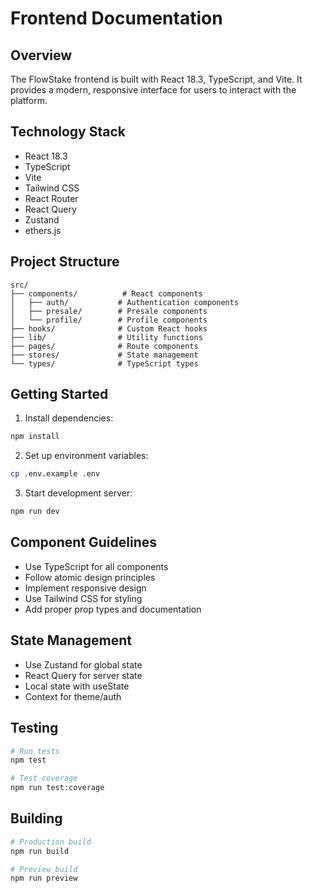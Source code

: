 # Frontend Documentation

## Overview

The FlowStake frontend is built with React 18.3, TypeScript, and Vite. It provides a modern, responsive interface for users to interact with the platform.

## Technology Stack

- React 18.3
- TypeScript
- Vite
- Tailwind CSS
- React Router
- React Query
- Zustand
- ethers.js

## Project Structure

```
src/
├── components/          # React components
│   ├── auth/           # Authentication components
│   ├── presale/        # Presale components
│   └── profile/        # Profile components
├── hooks/              # Custom React hooks
├── lib/                # Utility functions
├── pages/              # Route components
├── stores/             # State management
└── types/              # TypeScript types
```

## Getting Started

1. Install dependencies:
```bash
npm install
```

2. Set up environment variables:
```bash
cp .env.example .env
```

3. Start development server:
```bash
npm run dev
```

## Component Guidelines

- Use TypeScript for all components
- Follow atomic design principles
- Implement responsive design
- Use Tailwind CSS for styling
- Add proper prop types and documentation

## State Management

- Use Zustand for global state
- React Query for server state
- Local state with useState
- Context for theme/auth

## Testing

```bash
# Run tests
npm test

# Test coverage
npm run test:coverage
```

## Building

```bash
# Production build
npm run build

# Preview build
npm run preview
```